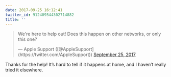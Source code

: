```yaml
---
date: 2017-09-25 16:12:41
twitter_id: 912409544302714882
title: ''
---
```


<blockquote class="twitter-tweet"><p lang="en" dir="ltr">We&#39;re here to help out!  Does this happen on other networks, or only this one?</p>&mdash; Apple Support ([@AppleSupport](https://twitter.com/AppleSupport)) <a href="https://twitter.com/AppleSupport/status/912409122133430272?ref_src=twsrc%5Etfw">September 25, 2017</a></blockquote>
<script async src="https://platform.twitter.com/widgets.js" charset="utf-8"></script>

Thanks for the help! It’s hard to tell if it happens at home, and I haven’t really tried it elsewhere.
